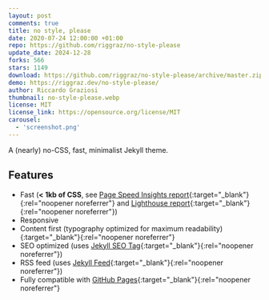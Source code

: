 ```yaml
---
layout: post
comments: true
title: no style, please
date: 2020-07-24 12:00:00 +01:00
repo: https://github.com/riggraz/no-style-please
update_date: 2024-12-28
forks: 566
stars: 1149
download: https://github.com/riggraz/no-style-please/archive/master.zip
demo: https://riggraz.dev/no-style-please/
author: Riccardo Graziosi
thumbnail: no-style-please.webp
license: MIT
license_link: https://opensource.org/license/MIT
carousel:
  - 'screenshot.png'
---
```


A (nearly) no-CSS, fast, minimalist Jekyll theme.

## Features

* Fast (**< 1kb of CSS**, see [Page Speed Insights report](https://raw.githubusercontent.com/riggraz/no-style-please/master/_screenshots/page-speed-insights-report.png){:target="_blank"}{:rel="noopener noreferrer"} and [Lighthouse report](https://raw.githubusercontent.com/riggraz/no-style-please/master/_screenshots/lighthouse-report.png){:target="_blank"}{:rel="noopener noreferrer"})
* Responsive
* Content first (typography optimized for maximum readability){:target="_blank"}{:rel="noopener noreferrer"}
* SEO optimized (uses [Jekyll SEO Tag](https://github.com/jekyll/jekyll-seo-tag){:target="_blank"}{:rel="noopener noreferrer"})
* RSS feed (uses [Jekyll Feed](https://github.com/jekyll/jekyll-feed){:target="_blank"}{:rel="noopener noreferrer"})
* Fully compatible with [GitHub Pages](https://pages.github.com/){:target="_blank"}{:rel="noopener noreferrer"}
